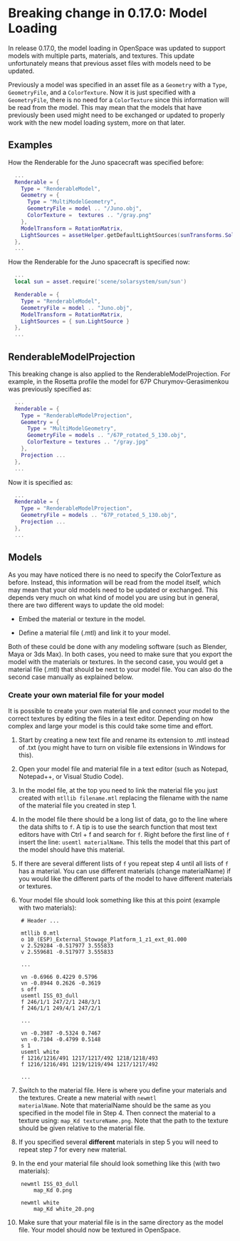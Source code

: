 # Breaking change in 0.17.0: Model Loading
In release 0.17.0, the model loading in OpenSpace was updated to support models with multiple parts, materials, and textures. This update unfortunately means that previous asset files with models need to be updated.

Previously a model was specified in an asset file as a <code>Geometry</code> with a <code>Type</code>, <code>GeometryFile</code>, and a <code>ColorTexture</code>. Now it is just specified with a <code>GeometryFile</code>, there is no need for a <code>ColorTexture</code> since this information will be read from the model. This may mean that the models that have previously been used might need to be exchanged or updated to properly work with the new model loading system, more on that later.

## Examples
How the Renderable for the Juno spacecraft was specified before:
```lua
  ...
  Renderable = {
    Type = "RenderableModel",
    Geometry = {
      Type = "MultiModelGeometry",
      GeometryFile = model .. "/Juno.obj",
      ColorTexture =  textures .. "/gray.png"
    },
    ModelTransform = RotationMatrix,
    LightSources = assetHelper.getDefaultLightSources(sunTransforms.SolarSystemBarycenter.Identifier)
  },
  ...
```

How the Renderable for the Juno spacecraft is specified now:
```lua
  ...
  local sun = asset.require('scene/solarsystem/sun/sun')

  Renderable = {
    Type = "RenderableModel",
    GeometryFile = model .. "Juno.obj",
    ModelTransform = RotationMatrix,
    LightSources = { sun.LightSource }
  },
  ...
```

## RenderableModelProjection
This breaking change is also applied to the RenderableModelProjection. For example, in the Rosetta profile the model for 67P Churymov-Gerasimenkou was previously specified as:
```lua
  ...
  Renderable = {
    Type = "RenderableModelProjection",
    Geometry = {
      Type = "MultiModelGeometry",
      GeometryFile = models .. "/67P_rotated_5_130.obj",
      ColorTexture = textures .. "/gray.jpg"
    },
    Projection ...
  },
  ...
```

Now it is specified as:
```lua
  ...
  Renderable = {
    Type = "RenderableModelProjection",
    GeometryFile = models .. "67P_rotated_5_130.obj",
    Projection ...
  },
  ...
```

## Models
As you may have noticed there is no need to specify the ColorTexture as before. Instead, this information will be read from the model itself, which may mean that your old models need to be updated or exchanged. This depends very much on what kind of model you are using but in general, there are two different ways to update the old model:

* Embed the material or texture in the model.

* Define a material file (.mtl) and link it to your model.

Both of these could be done with any modeling software (such as Blender, Maya or 3ds Max). In both cases, you need to make sure that you export the model with the materials or textures. In the second case, you would get a material file (.mtl) that should be next to your model file. You can also do the second case manually as explained below.

### Create your own material file for your model
It is possible to create your own material file and connect your model to the correct textures by editing the files in a text editor. Depending on how complex and large your model is this could take some time and effort.

1. Start by creating a new text file and rename its extension to .mtl instead of .txt (you might have to turn on visible file extensions in Windows for this).

2. Open your model file and material file in a text editor (such as Notepad, Notepad++, or Visual Studio Code).

3. In the model file, at the top you need to link the material file you just created with <code>mtllib filename.mtl</code> replacing the filename with the name of the material file you created in step 1.

4. In the model file there should be a long list of data, go to the line where the data shifts to <code>f</code>. A tip is to use the search function that most text editors have with Ctrl + f and search for <code>f</code>. Right before the first line of <code>f</code> insert the line: <code>usemtl materialName</code>. This tells the model that this part of the model should have this material.

5. If there are several different lists of <code>f</code> you repeat step 4 until all lists of <code>f</code> has a material. You can use different materials (change materialName) if you would like the different parts of the model to have different materials or textures. 

6. Your model file should look something like this at this point (example with two materials):
```
    # Header ...

    mtllib 0.mtl
    o 10_(ESP)_External_Stowage_Platform_1_z1_ext_01.000
    v 2.529284 -0.517977 3.555833
    v 2.559681 -0.517977 3.555833

    ...

    vn -0.6966 0.4229 0.5796
    vn -0.8944 0.2626 -0.3619
    s off
    usemtl ISS_03_dull
    f 246/1/1 247/2/1 248/3/1
    f 246/1/1 249/4/1 247/2/1

    ...

    vn -0.3987 -0.5324 0.7467
    vn -0.7104 -0.4799 0.5148
    s 1
    usemtl white
    f 1216/1216/491 1217/1217/492 1218/1218/493
    f 1216/1216/491 1219/1219/494 1217/1217/492

    ...
```

7. Switch to the material file. Here is where you define your materials and the textures. Create a new material with <code>newmtl materialName</code>. Note that materialName should be the same as you specified in the model file in Step 4. Then connect the material to a texture using: <code>map_Kd textureName.png</code>. Note that the path to the texture should be given relative to the material file.

8. If you specified several **different** materials in step 5 you will need to repeat step 7 for every new material. 

9. In the end your material file should look something like this (with two materials):
```
    newmtl ISS_03_dull
        map_Kd 0.png

    newmtl white
        map_Kd white_20.png
```

10. Make sure that your material file is in the same directory as the model file. Your model should now be textured in OpenSpace.

